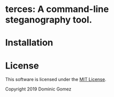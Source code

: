 # terces: A command-line steganography tool.

# Installation

# License

This software is licensed under the [MIT
License](https://opensource.org/licenses/MIT).

Copyright 2019 Dominic Gomez
